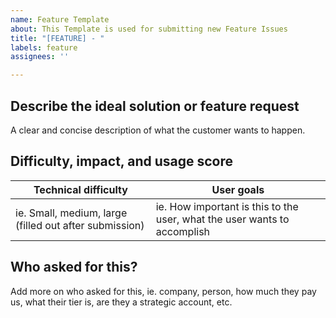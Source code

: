 ```yaml
---
name: Feature Template
about: This Template is used for submitting new Feature Issues
title: "[FEATURE] - "
labels: feature
assignees: ''

---
```


## Describe the ideal solution or feature request
A clear and concise description of what the customer wants to happen.

## Difficulty, impact, and usage score
| Technical difficulty | User goals |
|--------------------| --------------------|
| ie. Small, medium, large (filled out after submission) |  ie. How important is this to the user, what the user wants to accomplish |


## Who asked for this?
Add more on who asked for this, ie. company, person, how much they pay us, what their tier is, are they a strategic account, etc.
